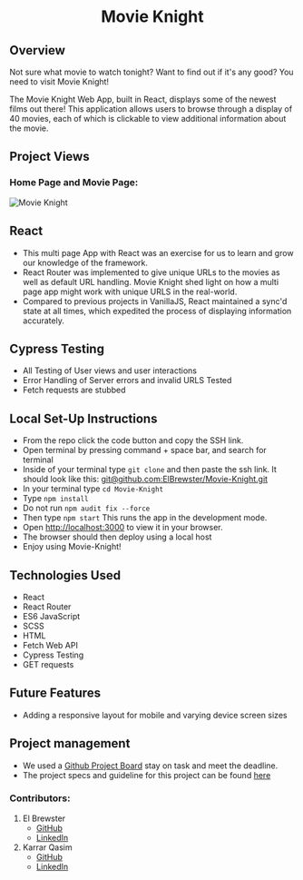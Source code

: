 <h1 align="center"> Movie Knight </h1>

## Overview

Not sure what movie to watch tonight? Want to find out if it's any good? You need to visit Movie Knight!

The Movie Knight Web App, built in React, displays some of the newest films out there! This application allows users to browse through a display of 40 movies, each of which is clickable to view additional information about the movie. 

## Project Views

### Home Page and Movie Page:
![Movie Knight](https://media.giphy.com/media/5Jh3VLf122xYAG3XEL/giphy.gif)


## React

- This multi page App with React was an exercise for us to learn and grow our knowledge of the framework.
- React Router was implemented to give unique URLs to the movies as well as default URL handling. Movie Knight shed light on how a multi page app might work with unique URLS in the real-world.
- Compared to previous projects in VanillaJS, React maintained a sync'd state at all times, which expedited the process of displaying information accurately.

## Cypress Testing

- All Testing of User views and user interactions
- Error Handling of Server errors and invalid URLS Tested
- Fetch requests are stubbed


## Local Set-Up Instructions

- From the repo click the code button and copy the SSH link.
- Open terminal by pressing command + space bar, and search for terminal
- Inside of your terminal type `git clone` and then paste the ssh link. It should look like this: [git@github.com:ElBrewster/Movie-Knight.git](git@github.com:ElBrewster/Movie-Knight.git)
- In your terminal type `cd Movie-Knight`
- Type `npm install`
- Do not run `npm audit fix --force`
- Then type `npm start` This runs the app in the development mode.
- Open [http://localhost:3000](http://localhost:3000) to view it in your browser.
- The browser should then deploy using a local host
- Enjoy using Movie-Knight!

## Technologies Used

- React
- React Router
- ES6 JavaScript
- SCSS
- HTML
- Fetch Web API
- Cypress Testing
- GET requests

## Future Features

- Adding a responsive layout for mobile and varying device screen sizes

## Project management

- We used a [Github Project Board](https://github.com/users/ElBrewster/projects/4) stay on task and meet the deadline.
- The project specs and guideline for this project can be found [here](https://frontend.turing.edu/projects/module-3/rancid-tomatillos-v3.html)

### Contributors:
1. El Brewster
    * [GitHub](https://github.com/ElBrewster)
    * [LinkedIn](https://www.linkedin.com/in/el-brewster-9817b0255/)
2. Karrar Qasim
    * [GitHub](https://github.com/KarrarQ)
    * [LinkedIn](https://www.linkedin.com/in/karrar-qasim-b6307024b/)
